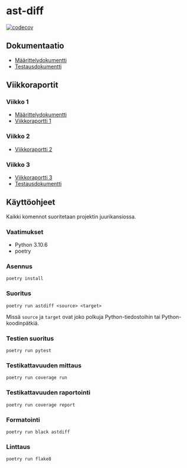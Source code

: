 # ast-diff

[![codecov](https://codecov.io/gh/henrinikku/ast-diff/branch/main/graph/badge.svg?token=GAZWCV7WL8)](https://codecov.io/gh/henrinikku/ast-diff)

## Dokumentaatio

- [Määrittelydokumentti](docs/maarittelydokumentti.md)
- [Testausdokumentti](docs/testausdokumentti.md)

## Viikkoraportit

### Viikko 1

- [Määrittelydokumentti](docs/maarittelydokumentti.md)
- [Viikkoraportti 1](docs/viikko1.md)

### Viikko 2

- [Viikkoraportti 2](docs/viikko2.md)

### Viikko 3

- [Viikkoraportti 3](docs/viikko3.md)
- [Testausdokumentti](docs/testausdokumentti.md)

## Käyttöohjeet

Kaikki komennot suoritetaan projektin juurikansiossa.

### Vaatimukset

- Python 3.10.6
- poetry

### Asennus

```
poetry install
```

### Suoritus

```
poetry run astdiff <source> <target>
```

Missä `source` ja `target` ovat joko polkuja Python-tiedostoihin tai Python-koodinpätkiä.

### Testien suoritus

```
poetry run pytest
```

### Testikattavuuden mittaus

```
poetry run coverage run
```

### Testikattavuuden raportointi

```
poetry run coverage report
```

### Formatointi

```
poetry run black astdiff
```

### Linttaus

```
poetry run flake8
```
